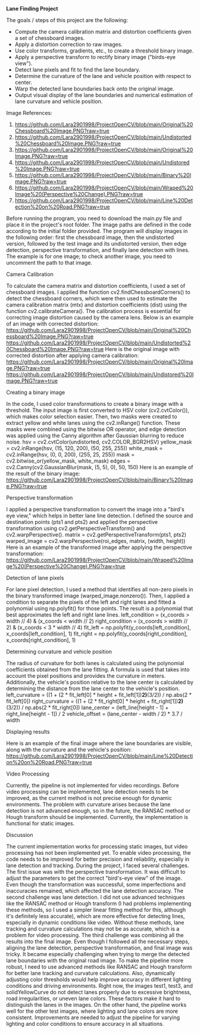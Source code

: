 **Lane Finding Project**

The goals / steps of this project are the following:

* Compute the camera calibration matrix and distortion coefficients given a set of chessboard images.
* Apply a distortion correction to raw images.
* Use color transforms, gradients, etc., to create a threshold binary image.
* Apply a perspective transform to rectify binary image ("birds-eye view").
* Detect lane pixels and fit to find the lane boundary.
* Determine the curvature of the lane and vehicle position with respect to center.
* Warp the detected lane boundaries back onto the original image.
* Output visual display of the lane boundaries and numerical estimation of lane curvature and vehicle position.

Image References:

1. https://github.com/Lara2901998/ProjectOpenCV/blob/main/Original%20Chessboard%20Image.PNG?raw=true
2. https://github.com/Lara2901998/ProjectOpenCV/blob/main/Undistorted%20Chessboard%20Image.PNG?raw=true
3. https://github.com/Lara2901998/ProjectOpenCV/blob/main/Original%20Image.PNG?raw=true
4. https://github.com/Lara2901998/ProjectOpenCV/blob/main/Undistored%20Image.PNG?raw=true
5. https://github.com/Lara2901998/ProjectOpenCV/blob/main/Binary%20Image.PNG?raw=true
6. https://github.com/Lara2901998/ProjectOpenCV/blob/main/Wraped%20Image%20(Perspective%20Change).PNG?raw=true
7. https://github.com/Lara2901998/ProjectOpenCV/blob/main/Line%20Detection%20on%20Road.PNG?raw=true


Before running the program, you need to download the main.py file and place it in the project's root folder. The image paths are defined in the code according to the initial folder provided.
The program will display images in the following order: first the chessboard image, then the undistorted version, followed by the test image and its undistorted version, then edge detection, perspective transformation, and finally lane detection with lines. The example is for one image; to check another image, you need to uncomment the path to that image.

Camera Calibration

To calculate the camera matrix and distortion coefficients, I used a set of chessboard images. I applied the function cv2.findChessboardCorners() to detect the chessboard corners, which were then used to estimate the camera calibration matrix (mtx) and distortion coefficients (dist) using the function cv2.calibrateCamera(). The calibration process is essential for correcting image distortion caused by the camera lens. Below is an example of an image with corrected distortion:
https://github.com/Lara2901998/ProjectOpenCV/blob/main/Original%20Chessboard%20Image.PNG?raw=true
https://github.com/Lara2901998/ProjectOpenCV/blob/main/Undistorted%20Chessboard%20Image.PNG?raw=true
Here is the original image with corrected distortion after applying camera calibration:
https://github.com/Lara2901998/ProjectOpenCV/blob/main/Original%20Image.PNG?raw=true
https://github.com/Lara2901998/ProjectOpenCV/blob/main/Undistored%20Image.PNG?raw=true

Creating a binary image

In the code, I used color transformations to create a binary image with a threshold. The input image is first converted to HSV color (cv2.cvtColor()), which makes color selection easier. Then, two masks were created to extract yellow and white lanes using the cv2.inRange() function. These masks were combined using the bitwise OR operator, and edge detection was applied using the Canny algorithm after Gaussian blurring to reduce noise.
hsv = cv2.cvtColor(undistorted, cv2.COLOR_BGR2HSV)
yellow_mask = cv2.inRange(hsv, (15, 120, 200), (50, 255, 255))
white_mask = cv2.inRange(hsv, (0, 0, 200), (255, 25, 255))
mask = cv2.bitwise_or(yellow_mask, white_mask)
edges = cv2.Canny(cv2.GaussianBlur(mask, (5, 5), 0), 50, 150)
Here is an example of the result of the binary image:
https://github.com/Lara2901998/ProjectOpenCV/blob/main/Binary%20Image.PNG?raw=true

Perspective transformation

I applied a perspective transformation to convert the image into a "bird's eye view," which helps in better lane line detection. I defined the source and destination points (pts1 and pts2) and applied the perspective transformation using cv2.getPerspectiveTransform() and cv2.warpPerspective().
matrix = cv2.getPerspectiveTransform(pts1, pts2)
warped_image = cv2.warpPerspective(roi_edges, matrix, (width, height))
Here is an example of the transformed image after applying the perspective transformation:
https://github.com/Lara2901998/ProjectOpenCV/blob/main/Wraped%20Image%20(Perspective%20Change).PNG?raw=true

Detection of lane pixels

For lane pixel detection, I used a method that identifies all non-zero pixels in the binary transformed image (warped_image.nonzero()). Then, I applied a condition to separate the pixels of the left and right lanes and fitted a polynomial using np.polyfit() for those points. The result is a polynomial that best approximates the left and right lane lines.
left_condition = (x_coords > width // 4) & (x_coords < width // 2)
right_condition = (x_coords > width // 2) & (x_coords < 3 * width // 4)
fit_left = np.polyfit(y_coords[left_condition], x_coords[left_condition], 1)
fit_right = np.polyfit(y_coords[right_condition], x_coords[right_condition], 1)

Determining curvature and vehicle position

The radius of curvature for both lanes is calculated using the polynomial coefficients obtained from the lane fitting. A formula is used that takes into account the pixel positions and provides the curvature in meters. Additionally, the vehicle's position relative to the lane center is calculated by determining the distance from the lane center to the vehicle's position.
left_curvature = ((1 + (2 * fit_left[0] * height + fit_left[1])**2)**(3/2)) / np.abs(2 * fit_left[0])
right_curvature = ((1 + (2 * fit_right[0] * height + fit_right[1])**2)**(3/2)) / np.abs(2 * fit_right[0])
lane_center = (left_line[height - 1] + right_line[height - 1]) / 2
vehicle_offset = (lane_center - width / 2) * 3.7 / width

Displaying results

Here is an example of the final image where the lane boundaries are visible, along with the curvature and the vehicle's position:
https://github.com/Lara2901998/ProjectOpenCV/blob/main/Line%20Detection%20on%20Road.PNG?raw=true

Video Processing

Currently, the pipeline is not implemented for video recordings. Before video processing can be implemented, lane detection needs to be improved, as the current method is not precise enough for dynamic environments. The problem with curvature arises because the lane detection is not advanced enough, so in the future, the RANSAC method or Hough transform should be implemented. Currently, the implementation is functional for static images.

Discussion

The current implementation works for processing static images, but video processing has not been implemented yet. To enable video processing, the code needs to be improved for better precision and reliability, especially in lane detection and tracking.
During the project, I faced several challenges. The first issue was with the perspective transformation. It was difficult to adjust the parameters to get the correct "bird's-eye view" of the image. Even though the transformation was successful, some imperfections and inaccuracies remained, which affected the lane detection accuracy.
The second challenge was lane detection. I did not use advanced techniques like the RANSAC method or Hough transform (I had problems implementing these methods, so I used a simpler linear fitting method for this, although it's definitely less accurate), which are more effective for detecting lines, especially in dynamic conditions like video. Without these methods, lane tracking and curvature calculations may not be as accurate, which is a problem for video processing.
The third challenge was combining all the results into the final image. Even though I followed all the necessary steps, aligning the lane detection, perspective transformation, and final image was tricky. It became especially challenging when trying to merge the detected lane boundaries with the original road image.
To make the pipeline more robust, I need to use advanced methods like RANSAC and Hough transform for better lane tracking and curvature calculations. Also, dynamically adjusting color thresholds would help improve accuracy in different lighting conditions and driving environments.
Right now, the images test1, test3, and solidYellowCurve do not detect lanes properly due to excessive brightness, road irregularities, or uneven lane colors. These factors make it hard to distinguish the lanes in the images. On the other hand, the pipeline works well for the other test images, where lighting and lane colors are more consistent. Improvements are needed to adjust the pipeline for varying lighting and color conditions to ensure accuracy in all situations.

